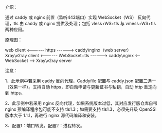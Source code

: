 介绍：

通过 caddy 或 nginx 前置（监听443端口）实现 WebSocket（WS） 反向代理，tls 由 caddy 或 nginx 提供及处理；包括 vless+WS+tls 与 vmess+WS+tls 两种应用。

原理图：

web client <------ https ------> caddy\nginx（web server）  
Xray\v2ray client <------ WebSocket+tls ------> caddy\nginx <-- WebSocket --> Xray\v2ray server

注意：

1、此示例中若采用 caddy 反向代理，Caddyfile 配置与 caddy.json 配置二选一（效果一样）。支持自动 https，即自动申请与更新证书与私钥，自动 http 重定向到 https。

2、此示例中若采用 nginx 反向代理，如果系统版本过低，其对应发行版仓库自带 nginx 预编译程序包可能不支持 tls1.3；如需要支持 tls1.3，必须先升级 OpenSSl 版本大于 1.1.1，再进行 nginx 源代码编译和安装。

3、配置1：端口转发。配置2：进程转发。
